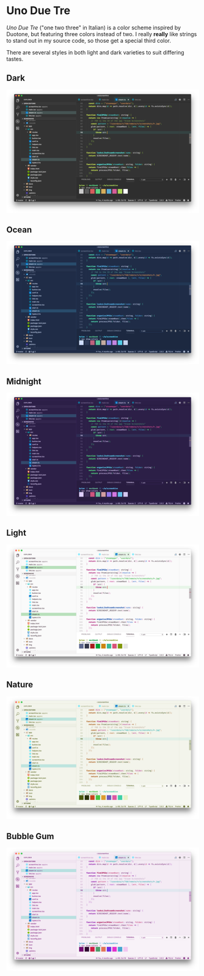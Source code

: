 # Uno Due Tre

_Uno Due Tre_ ("one two three" in Italian) is a color scheme inspired by
Duotone, but featuring three colors instead of two. I really **really** like
strings to stand out in my source code, so those get a special third color.

There are several styles in both light and dark varieties to suit differing
tastes.

## Dark

![dark screenshot](./img/theme-dark.png)

## Ocean

![ocean screenshot](./img/theme-ocean.png)

## Midnight

![midnight screenshot](./img/theme-midnight.png)

## Light

![light screenshot](./img/theme-light.png)

## Nature

![nature screenshot](./img/theme-nature.png)

## Bubble Gum

![bubblegum screenshot](./img/theme-bubblegum.png)
